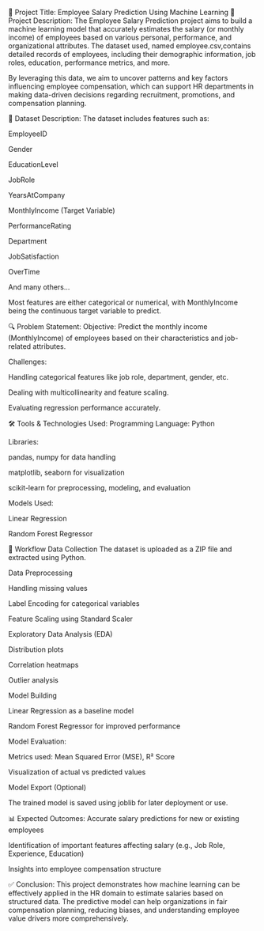 📘 Project Title: 
Employee Salary Prediction Using Machine Learning
📌 Project Description:
The Employee Salary Prediction project aims to build a machine learning model that accurately estimates the salary (or monthly income) of employees based on various personal, performance, and organizational attributes. The dataset used, named employee.csv,contains detailed records of employees, including their demographic information, job roles, education, performance metrics, and more.

By leveraging this data, we aim to uncover patterns and key factors influencing employee compensation, which can support HR departments in making data-driven decisions regarding recruitment, promotions, and compensation planning.

📂 Dataset Description:
The dataset includes features such as:

EmployeeID

Gender

EducationLevel

JobRole

YearsAtCompany

MonthlyIncome (Target Variable)

PerformanceRating

Department

JobSatisfaction

OverTime

And many others...

Most features are either categorical or numerical, with MonthlyIncome being the continuous target variable to predict.

🔍 Problem Statement:
Objective: Predict the monthly income (MonthlyIncome) of employees based on their characteristics and job-related attributes.

Challenges:

Handling categorical features like job role, department, gender, etc.

Dealing with multicollinearity and feature scaling.

Evaluating regression performance accurately.

🛠️ Tools & Technologies Used:
Programming Language: Python

Libraries:

pandas, numpy for data handling

matplotlib, seaborn for visualization

scikit-learn for preprocessing, modeling, and evaluation

Models Used:

Linear Regression

Random Forest Regressor

🚀 Workflow
Data Collection
The dataset is uploaded as a ZIP file and extracted using Python.

Data Preprocessing

Handling missing values

Label Encoding for categorical variables

Feature Scaling using Standard Scaler

Exploratory Data Analysis (EDA)

Distribution plots

Correlation heatmaps

Outlier analysis

Model Building

Linear Regression as a baseline model

Random Forest Regressor for improved performance

Model Evaluation:

Metrics used: Mean Squared Error (MSE), R² Score

Visualization of actual vs predicted values

Model Export (Optional)

The trained model is saved using joblib for later deployment or use.

📊 Expected Outcomes:
Accurate salary predictions for new or existing employees

Identification of important features affecting salary (e.g., Job Role, Experience, Education)

Insights into employee compensation structure

✅ Conclusion:
This project demonstrates how machine learning can be effectively applied in the HR domain to estimate salaries based on structured data. The predictive model can help organizations in fair compensation planning, reducing biases, and understanding employee value drivers more comprehensively.


